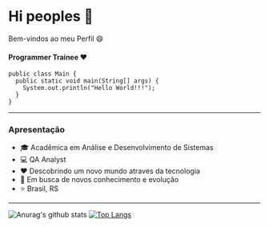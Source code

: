 # Hi peoples :wave:

Bem-vindos ao meu Perfil :smile:

#### Programmer Trainee :heart:

```
public class Main {
  public static void main(String[] args) {
    System.out.println("Hello World!!!");
  }
} 
```

---
### Apresentação
- :mortar_board: Acadêmica em Análise e Desenvolvimento de Sistemas
- :computer: QA Analyst
- :heart: Descobrindo um novo mundo atraves da tecnologia
- :rocket: Em busca de novos conhecimento e evolução
- :star: Brasil, RS

---

![Anurag's github stats](https://github-readme-stats.vercel.app/api?username=tais-antunes&show_icons=true&theme=radical) [![Top Langs](https://github-readme-stats.vercel.app/api/top-langs/?username=tais-antunes&layout=compact)](https://github.com/anuraghazra/github-readme-stats)



